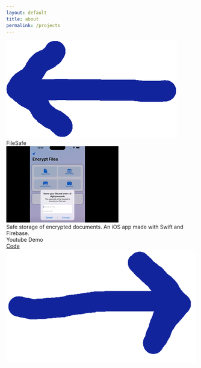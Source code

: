 ```yaml
---
layout: default
title: about
permalink: /projects
---
```

<head>
<link rel="stylesheet" href="projects.css">
</head>



<script src="static/projects.js"></script>

<body>
  <div class="row">
    <div class="col-2">
      <div id="leftArrow">
        <img src="images/arrowLeft.png" alt="Previous">
      </div>
    </div>
    <div class="col-8">
      <div class="project-container">
        <div id="title">FileSafe</div>
        <img src="images/travelsafe.png" class="carousel-img" id="carousel" alt="TravelSafe Preview">
        <div id="description"> Safe storage of encrypted documents. An iOS app made with Swift and Firebase.</div>
        <div id="demo">Youtube Demo</div>
        <div id="code">  <a href = 'https://github.com/fionagaugush/FileSafe'> Code </a> 
</div>
      </div>
    </div>
    <div class="col-2">
      <div id="rightArrow">
        <img src="images/arrowRight.png" alt="Next">
      </div>
    </div>
  </div>
</body>

